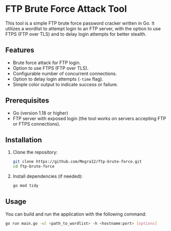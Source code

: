 # FTP Brute Force Attack Tool

This tool is a simple FTP brute force password cracker written in Go. It utilizes a wordlist to attempt login to an FTP server, with the option to use FTPS (FTP over TLS) and to delay login attempts for better stealth.

## Features

- Brute force attack for FTP login.
- Option to use FTPS (FTP over TLS).
- Configurable number of concurrent connections.
- Option to delay login attempts (`-time` flag).
- Simple color output to indicate success or failure.

## Prerequisites

- Go (version 1.18 or higher)
- FTP server with exposed login (the tool works on servers accepting FTP or FTPS connections).

## Installation

1. Clone the repository:
    ```bash
    git clone https://github.com/Mogra12/ftp-brute-force.git
    cd ftp-brute-force
    ```

2. Install dependencies (if needed):
    ```bash
    go mod tidy
    ```

## Usage

You can build and run the application with the following command:

```bash
go run main.go -wl <path_to_wordlist> -h <hostname:port> [options]
